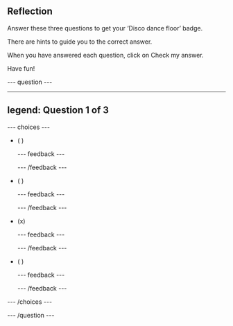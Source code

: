 ## Reflection

Answer these three questions to get your ‘Disco dance floor’ badge.

There are hints to guide you to the correct answer.

When you have answered each question, click on Check my answer.

Have fun!



--- question ---

---
legend: Question 1 of 3
---


--- choices ---

- ( )

  --- feedback ---

  --- /feedback ---

- ( )

  --- feedback ---

  --- /feedback ---

- (x) 

  --- feedback ---

  --- /feedback ---

- ( ) 

  --- feedback ---

  --- /feedback ---

--- /choices ---

--- /question ---
